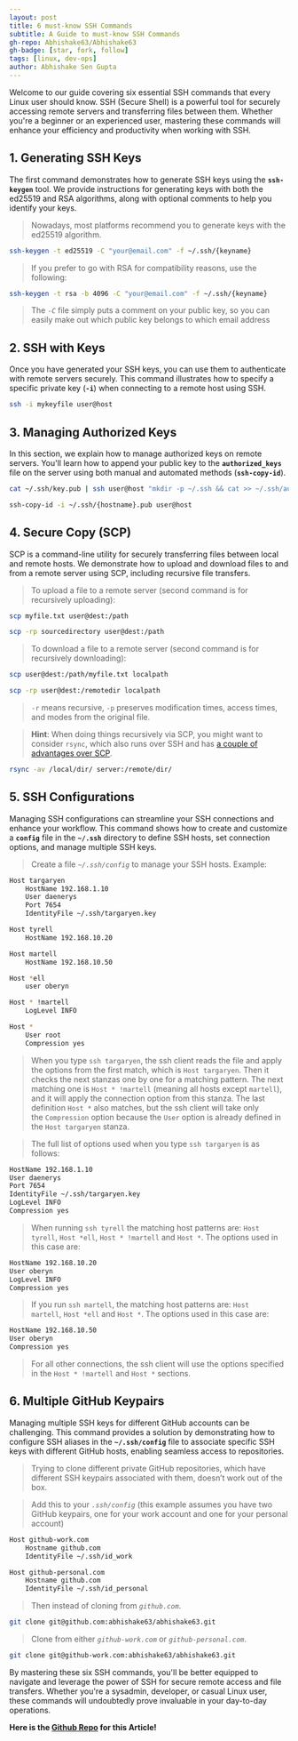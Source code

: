 ```yaml
---
layout: post
title: 6 must-know SSH Commands
subtitle: A Guide to must-know SSH Commands
gh-repo: Abhishake63/Abhishake63
gh-badge: [star, fork, follow]
tags: [linux, dev-ops]
author: Abhishake Sen Gupta
---
```


Welcome to our guide covering six essential SSH commands that every Linux user should know. SSH (Secure Shell) is a powerful tool for securely accessing remote servers and transferring files between them. Whether you're a beginner or an experienced user, mastering these commands will enhance your efficiency and productivity when working with SSH.

## 1. Generating SSH Keys

The first command demonstrates how to generate SSH keys using the **`ssh-keygen`** tool. We provide instructions for generating keys with both the ed25519 and RSA algorithms, along with optional comments to help you identify your keys.

> Nowadays, most platforms recommend you to generate keys with the ed25519 algorithm.
>

```bash
ssh-keygen -t ed25519 -C "your@email.com" -f ~/.ssh/{keyname}
```

> If you prefer to go with RSA for compatibility reasons, use the following:
>

```bash
ssh-keygen -t rsa -b 4096 -C "your@email.com" -f ~/.ssh/{keyname}
```

> The *`-C`* file simply puts a comment on your public key, so you can easily make out which public key belongs to which email address
>

## 2. SSH with Keys

Once you have generated your SSH keys, you can use them to authenticate with remote servers securely. This command illustrates how to specify a specific private key (**`-i`**) when connecting to a remote host using SSH.

```bash
ssh -i mykeyfile user@host
```

## 3. Managing Authorized Keys

In this section, we explain how to manage authorized keys on remote servers. You'll learn how to append your public key to the **`authorized_keys`** file on the server using both manual and automated methods (**`ssh-copy-id`**).

```bash
cat ~/.ssh/key.pub | ssh user@host "mkdir -p ~/.ssh && cat >> ~/.ssh/authorized_keys"

ssh-copy-id -i ~/.ssh/{hostname}.pub user@host
```

## 4. Secure Copy (SCP)

SCP is a command-line utility for securely transferring files between local and remote hosts. We demonstrate how to upload and download files to and from a remote server using SCP, including recursive file transfers.

> To upload a file to a remote server (second command is for recursively uploading):
>

```bash
scp myfile.txt user@dest:/path

scp -rp sourcedirectory user@dest:/path
```

> To download a file to a remote server (second command is for recursively downloading):
>

```bash
scp user@dest:/path/myfile.txt localpath

scp -rp user@dest:/remotedir localpath
```

> `-r` means recursive, `-p` preserves modification times, access times, and modes from the original file.
>

> **Hint**: When doing things recursively via SCP, you might want to consider `rsync`, which also runs over SSH and has [a couple of advantages over SCP](https://serverfault.com/a/264606).
>

```bash
rsync -av /local/dir/ server:/remote/dir/
```

## 5. SSH Configurations

Managing SSH configurations can streamline your SSH connections and enhance your workflow. This command shows how to create and customize a **`config`** file in the **`~/.ssh`** directory to define SSH hosts, set connection options, and manage multiple SSH keys.

> Create a file *`~/.ssh/config`* to manage your SSH hosts. Example:
>

```bash
Host targaryen
    HostName 192.168.1.10
    User daenerys
    Port 7654
    IdentityFile ~/.ssh/targaryen.key

Host tyrell
    HostName 192.168.10.20

Host martell
    HostName 192.168.10.50

Host *ell
    user oberyn

Host * !martell
    LogLevel INFO

Host *
    User root
    Compression yes
```

> When you type `ssh targaryen`, the ssh client reads the file and apply the options from the first match, which is `Host targaryen`. Then it checks the next stanzas one by one for a matching pattern. The next matching one is `Host * !martell` (meaning all hosts except `martell`), and it will apply the connection option from this stanza. The last definition `Host *` also matches, but the ssh client will take only the `Compression` option because the `User` option is already defined in the `Host targaryen` stanza.
>

> The full list of options used when you type `ssh targaryen` is as follows:
>

```bash
HostName 192.168.1.10
User daenerys
Port 7654
IdentityFile ~/.ssh/targaryen.key
LogLevel INFO
Compression yes
```

> When running `ssh tyrell` the matching host patterns are: `Host tyrell`, `Host *ell`, `Host * !martell` and `Host *`. The options used in this case are:
>

```bash
HostName 192.168.10.20
User oberyn
LogLevel INFO
Compression yes
```

> If you run `ssh martell`, the matching host patterns are: `Host martell`, `Host *ell` and `Host *`. The options used in this case are:
>

```bash
HostName 192.168.10.50
User oberyn
Compression yes
```

> For all other connections, the ssh client will use the options specified in the `Host * !martell` and `Host *` sections.
>

## 6. Multiple GitHub Keypairs

Managing multiple SSH keys for different GitHub accounts can be challenging. This command provides a solution by demonstrating how to configure SSH aliases in the **`~/.ssh/config`** file to associate specific SSH keys with different GitHub hosts, enabling seamless access to repositories.

> Trying to clone different private GitHub repositories, which have different SSH keypairs associated with them, doesn’t work out of the box.
>

> Add this to your *`.ssh/config`* (this example assumes you have two GitHub keypairs, one for your work account and one for your personal account)
>

```bash
Host github-work.com
    Hostname github.com
    IdentityFile ~/.ssh/id_work

Host github-personal.com
    Hostname github.com
    IdentityFile ~/.ssh/id_personal
```

> Then instead of cloning from *`github.com`*.
>

```bash
git clone git@github.com:abhishake63/abhishake63.git
```

> Clone from either *`github-work.com`* or *`github-personal.com`*.
>

```bash
git clone git@github-work.com:abhishake63/abhishake63.git
```

By mastering these six SSH commands, you'll be better equipped to navigate and leverage the power of SSH for secure remote access and file transfers. Whether you're a sysadmin, developer, or casual Linux user, these commands will undoubtedly prove invaluable in your day-to-day operations.

**Here is the [Github Repo](https://github.com/Abhishake63/abhishake-guides) for this Article!**